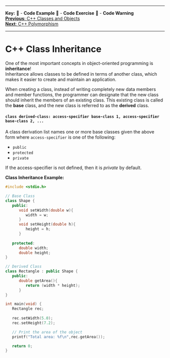 
---
**Key:** 
:large_orange_diamond: - **Code Example** 
:large_blue_diamond: - **Code Exercise** 
:red_circle: - **Code Warning**  
[**Previous**: C++ Classes and Objects](https://github.com/ackirby88/CS107/blob/master/C++/CPP-0-ClassesObjects.md)  
[**Next**: C++ Polymorphism](https://github.com/ackirby88/CS107/blob/master/C++/CPP-2-Ploymorphism.md)

---
# C++ Class Inheritance
One of the most important concepts in object-oriented programming is **inheritance**!  
Inheritance allows classes to be defined in terms of another class, which makes it easier to create and maintain an application.  

When creating a class, instead of writing completely new data members and member functions, the programmer can designate that the new class should inherit the members of an existing class. This existing class is called the **base** class, and the new class is referred to as the **derived** class.

#### ``` class derived-class: access-specifier base-class 1, access-specifier base-class 2, ... ```
 A class derivation list names one or more base classes given the above form where `access-specifier` is one of the following:
 - `public`
 - `protected`
 - `private`  
 
If the access-specifier is not defined, then it is *private* by default.

**Class Inheritance Example:**
```C++
#include <stdio.h>

// Base Class
class Shape {
   public:
      void setWidth(double w){
         width = w;
      }
      void setHeight(double h){
         height = h;
      }
      
   protected:
      double width;
      double height;
}

// Derived Class
class Rectangle : public Shape {
   public:
      double getArea(){ 
         return (width * height); 
      }
}

int main(void) {
   Rectangle rec;
 
   rec.setWidth(5.0);
   rec.setHeight(7.2);

   // Print the area of the object
   printf("Total area: %f\n",rec.getArea());

   return 0;
}
```

